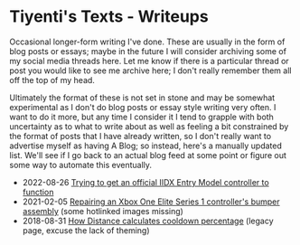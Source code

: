 ---
---
# Tiyenti's Texts - Writeups
Occasional longer-form writing I've done. These are usually in the form of blog posts or essays; maybe in the future I will consider archiving
some of my social media threads here. Let me know if there is a particular thread or post you would like to see me archive here; I don't really
remember them all off the top of my head.

Ultimately the format of these is not set in stone and may be somewhat experimental as I don't do blog posts or essay style writing very often.
I want to do it more, but any time I consider it I tend to grapple with both uncertainty as to what to write about as well as feeling a bit
constrained by the format of posts that I have already written, so I don't really want to advertise myself as having A Blog; so instead, here's
a manually updated list. We'll see if I go back to an actual blog feed at some point or figure out some way to automate this eventually.

* 2022-08-26 [Trying to get an official IIDX Entry Model controller to function](/2022/08/26/ttt-iidx-entrymodel-problems.html)
* 2021-02-05 [Repairing an Xbox One Elite Series 1 controller's bumper assembly](/2021/02/05/xbox-controller-repair.html) (some hotlinked images missing) 
* 2018-08-31 [How Distance calculates cooldown percentage](/pages/legacy/cooldown.html) (legacy page, excuse the lack of theming)